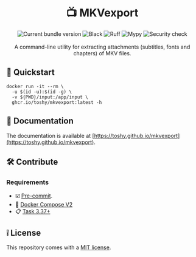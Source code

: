 <h1 align="center"> 📺 MKVexport </h1>

<div align="center">
    <img src="https://img.shields.io/github/v/release/toshy/mkvexport?label=Release&sort=semver" alt="Current bundle version" />
    <img src="https://img.shields.io/github/actions/workflow/status/toshy/mkvexport/codestyle.yml?branch=main&label=Black" alt="Black">
    <img src="https://img.shields.io/github/actions/workflow/status/toshy/mkvexport/codequality.yml?branch=main&label=Ruff" alt="Ruff">
    <img src="https://img.shields.io/github/actions/workflow/status/toshy/mkvexport/statictyping.yml?branch=main&label=Mypy" alt="Mypy">
    <img src="https://img.shields.io/github/actions/workflow/status/toshy/mkvexport/security.yml?branch=main&label=Security%20check" alt="Security check" />
    <br /><br />
    <div>A command-line utility for extracting attachments (subtitles, fonts and chapters) of MKV files.</div>
</div>

## 📝 Quickstart

```shell
docker run -it --rm \
  -u $(id -u):$(id -g) \
  -v ${PWD}/input:/app/input \
  ghcr.io/toshy/mkvexport:latest -h
```

## 📜 Documentation

The documentation is available at [https://toshy.github.io/mkvexport](https://toshy.github.io/mkvexport).

## 🛠️ Contribute

### Requirements

* ☑️ [Pre-commit](https://pre-commit.com/#installation).
* 🐋 [Docker Compose V2](https://docs.docker.com/compose/install/)
* 📋 [Task 3.37+](https://taskfile.dev/installation/)

## ❕ License

This repository comes with a [MIT license](./LICENSE).
